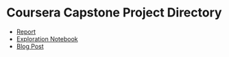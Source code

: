 <link rel='stylesheet' href='https://cdn.jsdelivr.net/gh/kognise/water.css@latest/dist/dark.css'>

# Coursera Capstone Project Directory  
* [Report](https://fradley.github.io/Atlanta-Neighborhoods/Capstone_Report.html)  
* [Exploration Notebook](https://fradley.github.io/Atlanta-Neighborhoods/Exploration.html)
* [Blog Post](https://fradley.github.io/Atlanta-Neighborhoods/blog.md)
